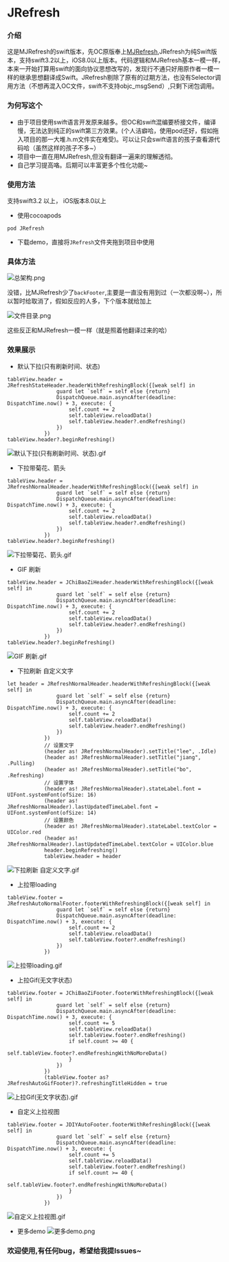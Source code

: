 # JRefresh
### 介绍
这是MJRefresh的swift版本，先OC原版奉上[MJRefresh](https://github.com/CoderMJLee/MJRefresh),JRefresh为纯Swift版本，支持swift3.2以上，iOS8.0以上版本。代码逻辑和MJRefresh基本一模一样，本来一开始打算用swift的面向协议思想改写的，发现行不通只好用原作者一模一样的继承思想翻译成Swift。JRefresh剔除了原有的过期方法，也没有Selector调用方法（不想再混入OC文件，swift不支持objc_msgSend）,只剩下闭包调用。
### 为何写这个
- 由于项目使用swift语言开发原来越多。但OC和swift混编要桥接文件，编译慢，无法达到纯正的swift第三方效果。(个人洁癖哈，使用pod还好，假如拖入项目的那一大堆.h.m文件实在难受)。可以让只会swift语言的孩子查看源代码哈（虽然这样的孩子不多~）
- 项目中一直在用MJRefresh,但没有翻译一遍来的理解透彻。
- 自己学习提高咯。后期可以丰富更多个性化功能~
### 使用方法
支持swift3.2 以上， iOS版本8.0以上
- 使用cocoapods

```pod JRefresh```

- 下载demo，直接将`JRefresh`文件夹拖到项目中使用
### 具体方法
![总架构.png](https://upload-images.jianshu.io/upload_images/2868618-13729e531f2e93dc.png?imageMogr2/auto-orient/strip%7CimageView2/2/w/1240)

没错，比MJRefresh少了`backFooter`,主要是一直没有用到过（一次都没啊~），所以暂时给取消了，假如反应的人多，下个版本就给加上

![文件目录.png](https://upload-images.jianshu.io/upload_images/2868618-d18ed2fa367f683f.png?imageMogr2/auto-orient/strip%7CimageView2/2/w/1240)

这些反正和MJRefresh一模一样（就是照着他翻译过来的哈）
### 效果展示
- 默认下拉(只有刷新时间、状态)
```
tableView.header = JRefreshStateHeader.headerWithRefreshingBlock({[weak self] in
                guard let `self` = self else {return}
                DispatchQueue.main.asyncAfter(deadline: DispatchTime.now() + 3, execute: {
                    self.count += 2
                    self.tableView.reloadData()
                    self.tableView.header?.endRefreshing()
                })
            })
tableView.header?.beginRefreshing()
```
![默认下拉(只有刷新时间、状态).gif](https://upload-images.jianshu.io/upload_images/2868618-38e5ac90e71167a1.gif?imageMogr2/auto-orient/strip)
- 下拉带菊花、箭头
```
tableView.header = JRefreshNormalHeader.headerWithRefreshingBlock({[weak self] in
                guard let `self` = self else {return}
                DispatchQueue.main.asyncAfter(deadline: DispatchTime.now() + 3, execute: {
                    self.count += 2
                    self.tableView.reloadData()
                    self.tableView.header?.endRefreshing()
                })
            })
tableView.header?.beginRefreshing()
```
![下拉带菊花、箭头.gif](https://upload-images.jianshu.io/upload_images/2868618-a2c40551db816066.gif?imageMogr2/auto-orient/strip)
- GIF 刷新
```
tableView.header = JChiBaoZiHeader.headerWithRefreshingBlock({[weak self] in
                guard let `self` = self else {return}
                DispatchQueue.main.asyncAfter(deadline: DispatchTime.now() + 3, execute: {
                    self.count += 2
                    self.tableView.reloadData()
                    self.tableView.header?.endRefreshing()
                })
            })
tableView.header?.beginRefreshing()
```
![GIF 刷新.gif](https://upload-images.jianshu.io/upload_images/2868618-c32a0c89b27761e2.gif?imageMogr2/auto-orient/strip)
- 下拉刷新 自定义文字
```
let header = JRefreshNormalHeader.headerWithRefreshingBlock({[weak self] in
                guard let `self` = self else {return}
                DispatchQueue.main.asyncAfter(deadline: DispatchTime.now() + 3, execute: {
                    self.count += 2
                    self.tableView.reloadData()
                    self.tableView.header?.endRefreshing()
                })
            })
            // 设置文字
            (header as! JRefreshNormalHeader).setTitle("lee", .Idle)
            (header as! JRefreshNormalHeader).setTitle("jiang", .Pulling)
            (header as! JRefreshNormalHeader).setTitle("bo", .Refreshing)
            // 设置字体
            (header as! JRefreshNormalHeader).stateLabel.font = UIFont.systemFont(ofSize: 16)
            (header as! JRefreshNormalHeader).lastUpdatedTimeLabel.font = UIFont.systemFont(ofSize: 14)
            // 设置颜色
            (header as! JRefreshNormalHeader).stateLabel.textColor = UIColor.red
            (header as! JRefreshNormalHeader).lastUpdatedTimeLabel.textColor = UIColor.blue
            header.beginRefreshing()
            tableView.header = header
```
![下拉刷新 自定义文字.gif](https://upload-images.jianshu.io/upload_images/2868618-f5b346e60947af27.gif?imageMogr2/auto-orient/strip)
- 上拉带loading
```
tableView.footer = JRefreshAutoNormalFooter.footerWithRefreshingBlock({[weak self] in
                guard let `self` = self else {return}
                DispatchQueue.main.asyncAfter(deadline: DispatchTime.now() + 3, execute: {
                    self.count += 2
                    self.tableView.reloadData()
                    self.tableView.footer?.endRefreshing()
                })
            })
```
![上拉带loading.gif](https://upload-images.jianshu.io/upload_images/2868618-baa2d2b557124922.gif?imageMogr2/auto-orient/strip)
- 上拉Gif(无文字状态)
```
tableView.footer = JChiBaoZiFooter.footerWithRefreshingBlock({[weak self] in
                guard let `self` = self else {return}
                DispatchQueue.main.asyncAfter(deadline: DispatchTime.now() + 3, execute: {
                    self.count += 5
                    self.tableView.reloadData()
                    self.tableView.footer?.endRefreshing()
                    if self.count >= 40 {
                        self.tableView.footer?.endRefreshingWithNoMoreData()
                    }
                })
            })
            (tableView.footer as? JRefreshAutoGifFooter)?.refreshingTitleHidden = true
```
![上拉Gif(无文字状态).gif](https://upload-images.jianshu.io/upload_images/2868618-c837a3b14466a440.gif?imageMogr2/auto-orient/strip)
- 自定义上拉视图
```
tableView.footer = JDIYAutoFooter.footerWithRefreshingBlock({[weak self] in
                guard let `self` = self else {return}
                DispatchQueue.main.asyncAfter(deadline: DispatchTime.now() + 3, execute: {
                    self.count += 5
                    self.tableView.reloadData()
                    self.tableView.footer?.endRefreshing()
                    if self.count >= 40 {
                        self.tableView.footer?.endRefreshingWithNoMoreData()
                    }
                })
            })
```
![自定义上拉视图.gif](https://upload-images.jianshu.io/upload_images/2868618-7913859ddb1346fb.gif?imageMogr2/auto-orient/strip)
- 更多demo
![更多demo.png](https://upload-images.jianshu.io/upload_images/2868618-b6d340d525505e30.png?imageMogr2/auto-orient/strip%7CimageView2/2/w/1240)

### 欢迎使用,有任何bug，希望给我提Issues~


